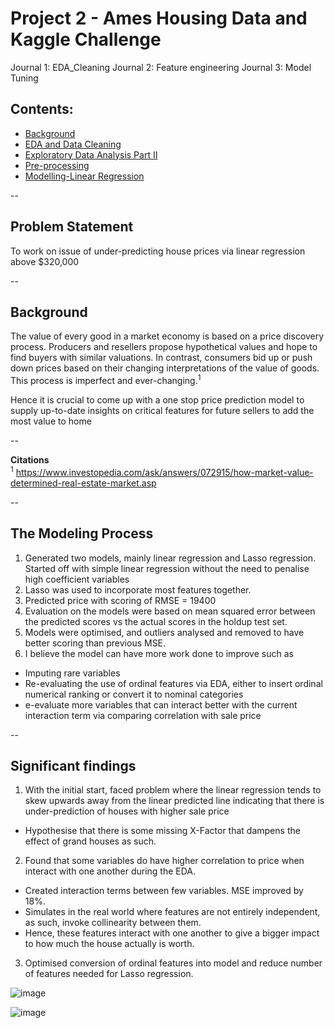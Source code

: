 # Project 2 - Ames Housing Data and Kaggle Challenge

Journal 1: EDA_Cleaning
Journal 2: Feature engineering
Journal 3: Model Tuning

## Contents:
- [Background](#Background)
- [EDA and Data Cleaning](#EDA-and-Data-Cleaning)
- [Exploratory Data Analysis Part II](#Exploratory-Data-Analysis-Part-II)
- [Pre-processing](#Pre-processing)
- [Modelling-Linear Regression](#Modelling-Linear-Regression)

--

## Problem Statement
To work on issue of under-predicting house prices via linear regression above $320,000

--

## Background 
The value of every good in a market economy is based on a price discovery process. 
Producers and resellers propose hypothetical values and hope to find buyers with similar valuations. 
In contrast, consumers bid up or push down prices based on their changing interpretations of the value of goods. 
This process is imperfect and ever-changing.<sup>1</sup> 

Hence it is crucial to come up with a one stop price prediction model to supply up-to-date insights on critical features for future sellers to add the most value to home 

--

**Citations**
<br>
<sup>1</sup> https://www.investopedia.com/ask/answers/072915/how-market-value-determined-real-estate-market.asp

--

## The Modeling Process

1. Generated two models, mainly linear regression and Lasso regression. Started off with simple linear regression without the need to penalise high coefficient variables
2. Lasso was used to incorporate most features together. 
3. Predicted price with scoring of RMSE = 19400
4. Evaluation on the models were based on mean squared error between the predicted scores vs the actual scores in the holdup test set. 
5. Models were optimised, and outliers analysed and removed to have better scoring than previous MSE. 
6. I believe the model can have more work done to improve such as 
-  Imputing rare variables 
-  Re-evaluating the use of ordinal features via EDA, either to insert ordinal numerical ranking or convert it to nominal categories
-  e-evaluate more variables that can interact better with the current interaction term via comparing correlation with sale price

--

## Significant findings

1. With the initial start, faced problem where the linear regression tends to skew upwards away from the linear predicted line 
   indicating that there is under-prediction of houses with higher sale price 
-  Hypothesise that there is some missing X-Factor that dampens the effect of grand houses as such.

2. Found that some variables do have higher correlation to price when interact with one another during the EDA. 
-  Created interaction terms between few variables. MSE improved by 18%.
-  Simulates in the real world where features are not entirely independent, as such, invoke collinearity between them. 
-  Hence, these features interact with one another to give a bigger impact to how much the house actually is worth. 

3. Optimised conversion of ordinal features into model and reduce number of features needed for Lasso regression. 
 
![image](https://user-images.githubusercontent.com/98629542/158870698-b643070a-0a59-458c-8a2c-bd1f288d5cf1.png)
 
![image](https://user-images.githubusercontent.com/98629542/158870812-2f0001df-adc9-477d-b97c-3cae7dab946e.png)


